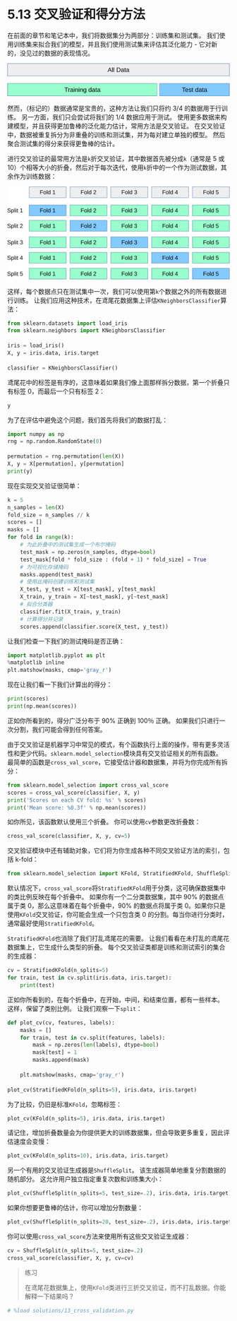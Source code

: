 # 5.13 交叉验证和得分方法

在前面的章节和笔记本中，我们将数据集分为两部分：训练集和测试集。 我们使用训练集来拟合我们的模型，并且我们使用测试集来评估其泛化能力 - 它对新的，没见过的数据的表现情况。

![](../img/train_test_split.svg)

然而，（标记的）数据通常是宝贵的，这种方法让我们只将约 3/4 的数据用于行训练。 另一方面，我们只会尝试将我们的 1/4 数据应用于测试。 使用更多数据来构建模型，并且获得更加鲁棒的泛化能力估计，常用方法是交叉验证。 在交叉验证中，数据被重复拆分为非重叠的训练和测试集，并为每对建立单独的模型。 然后聚合测试集的得分来获得更鲁棒的估计。

进行交叉验证的最常用方法是`k`折交叉验证，其中数据首先被分成`k`（通常是 5 或 10）个相等大小的折叠，然后对于每次迭代，使用`k`折中的一个作为测试数据，其余作为训练数据：

![](../img/cross_validation.svg)

这样，每个数据点只在测试集中一次，我们可以使用第`k`个数据之外的所有数据进行训练。 让我们应用这种技术，在鸢尾花数据集上评估`KNeighborsClassifier`算法：

```py
from sklearn.datasets import load_iris
from sklearn.neighbors import KNeighborsClassifier

iris = load_iris()
X, y = iris.data, iris.target

classifier = KNeighborsClassifier()
```

鸢尾花中的标签是有序的，这意味着如果我们像上面那样拆分数据，第一个折叠只有标签 0，而最后一个只有标签 2：

```py
y
```

为了在评估中避免这个问题，我们首先将我们的数据打乱：

```py
import numpy as np
rng = np.random.RandomState(0)

permutation = rng.permutation(len(X))
X, y = X[permutation], y[permutation]
print(y)
```

现在实现交叉验证很简单：

```py
k = 5
n_samples = len(X)
fold_size = n_samples // k
scores = []
masks = []
for fold in range(k):
    # 为此折叠中的测试集生成一个布尔掩码
    test_mask = np.zeros(n_samples, dtype=bool)
    test_mask[fold * fold_size : (fold + 1) * fold_size] = True
    # 为可视化存储掩码
    masks.append(test_mask)
    # 使用此掩码创建训练和测试集
    X_test, y_test = X[test_mask], y[test_mask]
    X_train, y_train = X[~test_mask], y[~test_mask]
    # 拟合分类器
    classifier.fit(X_train, y_train)
    # 计算得分并记录
    scores.append(classifier.score(X_test, y_test))
```

让我们检查一下我们的测试掩码是否正确：

```py
import matplotlib.pyplot as plt
%matplotlib inline
plt.matshow(masks, cmap='gray_r')
```

现在让我们看一下我们计算出的得分：

```py
print(scores)
print(np.mean(scores))
```

正如你所看到的，得分广泛分布于 90% 正确到 100％ 正确。 如果我们只进行一次分割，我们可能会得到任何答案。

由于交叉验证是机器学习中常见的模式，有个函数执行上面的操作，带有更多灵活性和更少代码。`sklearn.model_selection`模块具有交叉验证相关的所有函数。 最简单的函数是`cross_val_score`，它接受估计器和数据集，并将为你完成所有拆分：

```py
from sklearn.model_selection import cross_val_score
scores = cross_val_score(classifier, X, y)
print('Scores on each CV fold: %s' % scores)
print('Mean score: %0.3f' % np.mean(scores))
```

如你所见，该函数默认使用三个折叠。 你可以使用`cv`参数更改折叠数：

```py
cross_val_score(classifier, X, y, cv=5)
```

交叉验证模块中还有辅助对象，它们将为你生成各种不同交叉验证方法的索引，包括 k-fold：

```py
from sklearn.model_selection import KFold, StratifiedKFold, ShuffleSplit
```

默认情况下，`cross_val_score`将`StratifiedKFold`用于分类，这可确保数据集中的类比例反映在每个折叠中。 如果你有一个二分类数据集，其中 90% 的数据点属于类 0，那么这意味着在每个折叠中，90% 的数据点将属于类 0。如果你只是使用`KFold`交叉验证，你可能会生成一个只包含类 0 的分割。每当你进行分类时，通常最好使用`StratifiedKFold`。

`StratifiedKFold`也消除了我们打乱鸢尾花的需要。 让我们看看在未打乱的鸢尾花数据集上，它生成什么类型的折叠。 每个交叉验证类都是训练和测试索引的集合的生成器：

```py
cv = StratifiedKFold(n_splits=5)
for train, test in cv.split(iris.data, iris.target):
    print(test)
```

正如你所看到的，在每个折叠中，在开始，中间，和结束位置，都有一些样本。 这样，保留了类别比例。 让我们观察一下`split`：

```py
def plot_cv(cv, features, labels):
    masks = []
    for train, test in cv.split(features, labels):
        mask = np.zeros(len(labels), dtype=bool)
        mask[test] = 1
        masks.append(mask)
    
    plt.matshow(masks, cmap='gray_r')
    
plot_cv(StratifiedKFold(n_splits=5), iris.data, iris.target)
```

为了比较，仍旧是标准`KFold`，忽略标签：

```py
plot_cv(KFold(n_splits=5), iris.data, iris.target)
```

请记住，增加折叠数量会为你提供更大的训练数据集，但会导致更多重复，因此评估速度会变慢：

```py
plot_cv(KFold(n_splits=10), iris.data, iris.target)
```

另一个有用的交叉验证生成器是`ShuffleSplit`。 该生成器简单地重复分割数据的随机部分。 这允许用户独立指定重复次数和训练集大小：

```py
plot_cv(ShuffleSplit(n_splits=5, test_size=.2), iris.data, iris.target)
```

如果你想要更鲁棒的估计，你可以增加分割数量：

```py
plot_cv(ShuffleSplit(n_splits=20, test_size=.2), iris.data, iris.target)
```

你可以使用`cross_val_score`方法来使用所有这些交叉验证生成器：

```py
cv = ShuffleSplit(n_splits=5, test_size=.2)
cross_val_score(classifier, X, y, cv=cv)
```

> 练习
> 
> 在鸢尾花数据集上，使用`KFold`类进行三折交叉验证，而不打乱数据。你能解释一下结果吗？

```py
# %load solutions/13_cross_validation.py
```
